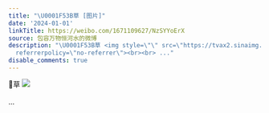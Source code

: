 ```yaml
---
title: "\U0001F53B草 [图片]"
date: '2024-01-01'
linkTitle: https://weibo.com/1671109627/NzSYYoErX
source: 包容万物恒河水的微博
description: "\U0001F53B草 <img style=\"\" src=\"https://tvax2.sinaimg.cn/large/639b1bfbly1hlel4ti5ajj20fc03tgmp.jpg\"
  referrerpolicy=\"no-referrer\"><br><br> ..."
disable_comments: true
---
```

🔻草 <img style="" src="https://tvax2.sinaimg.cn/large/639b1bfbly1hlel4ti5ajj20fc03tgmp.jpg" referrerpolicy="no-referrer"><br><br> ...